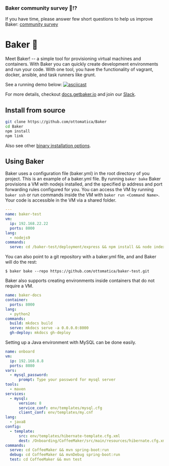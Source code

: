 ### Baker community survey 🍞⁉️
If you have time, please answer few short questions to help us improve Baker: [community survey](https://goo.gl/forms/ffEyDVwQcI96Nt5c2)

# Baker 🍞

Meet Baker! -- a simple tool for provisioning virtual machines and containers. With Baker you can quickly create development environments and run your code. With one tool, you have the functionality of vagrant, docker, ansible, and task runners like grunt.

See a running demo below:
[![asciicast](https://asciinema.org/a/lfb4aYpmtkHw6DLVFGjsdtaWu.png)](https://asciinema.org/a/lfb4aYpmtkHw6DLVFGjsdtaWu)

For more details, checkout [docs.getbaker.io](https://docs.getbaker.io/) and join our [Slack](https://getbaker.io/slack).

## Install from source

``` bash
git clone https://github.com/ottomatica/Baker
cd Baker
npm install
npm link
```

Also see other [binary installation options](https://docs.getbaker.io/installation/).
## Using Baker

Baker uses a configuration file (baker.yml) in the root directory of you project. This is an example of a baker.yml file. By running `baker bake` Baker provisions a VM with nodejs installed, and the specified ip address and port forwarding rules configured for you. You can access the VM by running `baker ssh` or run commands inside the VM with `baker run <Command Name>`. Your code is accessible in the VM via a shared folder.

``` yaml
---
name: baker-test
vm:
  ip: 192.168.22.22
  ports: 8000
lang:
  - nodejs9
commands:
  serve: cd /baker-test/deployment/express && npm install && node index.js
```

You can also point to a git repository with a baker.yml file, and and Baker will do the rest:

```
$ baker bake --repo https://github.com/ottomatica/baker-test.git
```

Baker also supports creating environments inside containers that do not require a VM.

``` yaml
name: baker-docs
container: 
  ports: 8000
lang:
  - python2
commands:
  build: mkdocs build
  serve: mkdocs serve -a 0.0.0.0:8000
  gh-deploy: mkdocs gh-deploy
```

Setting up a Java environment with MySQL can be done easily.
``` yaml
name: onboard
vm:
  ip: 192.168.8.8
  ports: 8080
vars:
  - mysql_password:
      prompt: Type your password for mysql server
tools:
  - maven
services:
  - mysql:
      version: 8
      service_conf: env/templates/mysql.cfg
      client_conf: env/templates/my.cnf
lang:
  - java8
config:
  - template: 
      src: env/templates/hibernate-template.cfg.xml 
      dest: /Onboarding/CoffeeMaker/src/main/resources/hibernate.cfg.xml
commands:
  serve: cd CoffeeMaker && mvn spring-boot:run
  debug: cd CoffeeMaker && mvnDebug spring-boot:run
  test: cd CoffeeMaker && mvn test
```

